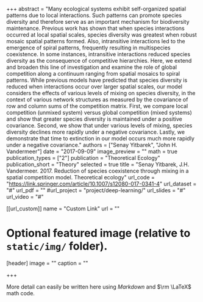 +++
abstract = "Many ecological systems exhibit self-organized spatial patterns due to local interactions. Such patterns can promote species diversity and therefore serve as an important mechanism for biodiversity maintenance. Previous work has shown that when species interactions occurred at local spatial scales, species diversity was greatest when robust mosaic spatial patterns formed. Also, intransitive interactions led to the emergence of spiral patterns, frequently resulting in multispecies coexistence. In some instances, intransitive interactions reduced species diversity as the consequence of competitive hierarchies. Here, we extend and broaden this line of investigation and examine the role of global competition along a continuum ranging from spatial mosaics to spiral patterns. While previous models have predicted that species diversity is reduced when interactions occur over larger spatial scales, our model considers the effects of various levels of mixing on species diversity, in the context of various network structures as measured by the covariance of row and column sums of the competition matrix. First, we compare local competition (unmixed system) versus global competition (mixed systems) and show that greater species diversity is maintained under a positive covariance. Second, we show that under various levels of mixing, species diversity declines more rapidly under a negative covariance. Lastly, we demonstrate that time to extinction in our model occurs much more rapidly under a negative covariance."
authors = ["Senay Yitbarek", "John H. Vandermeer"]
date = "2017-09-09"
image_preview = ""
math = true
publication_types = ["2"]
publication = "Theoretical Ecology"
publication_short = "Theory"
selected = true
title = "Senay Yitbarek, J.H. Vandermeer. 2017. Reduction of species coexistence through mixing in a spatial competition model. Theoretical ecology"
url_code = "https://link.springer.com/article/10.1007/s12080-017-0341-4"
url_dataset = "#"
url_pdf = ""
#url_project = "project/deep-learning/"
url_slides = "#"
url_video = "#"

[[url_custom]]
name = "Custom Link"
url = ""

# Optional featured image (relative to `static/img/` folder).
[header]
image = ""
caption = ""

+++

More detail can easily be written here using *Markdown* and $\rm \LaTeX$ math code.
